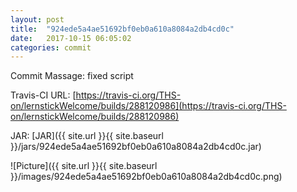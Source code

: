 ```yaml
---
layout: post
title:  "924ede5a4ae51692bf0eb0a610a8084a2db4cd0c"
date:   2017-10-15 06:05:02
categories: commit
---
```


Commit Massage: fixed script  

Travis-CI URL: [https://travis-ci.org/THS-on/lernstickWelcome/builds/288120986](https://travis-ci.org/THS-on/lernstickWelcome/builds/288120986)

JAR: [JAR]({{ site.url }}{{ site.baseurl }}/jars/924ede5a4ae51692bf0eb0a610a8084a2db4cd0c.jar)

![Picture]({{ site.url }}{{ site.baseurl }}/images/924ede5a4ae51692bf0eb0a610a8084a2db4cd0c.png)

